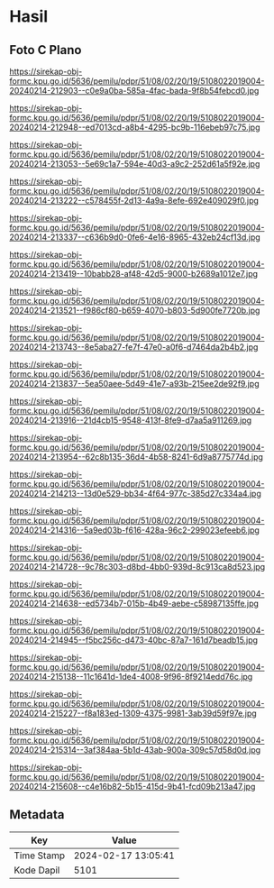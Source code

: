 # Hasil

## Foto C Plano

https://sirekap-obj-formc.kpu.go.id/5636/pemilu/pdpr/51/08/02/20/19/5108022019004-20240214-212903--c0e9a0ba-585a-4fac-bada-9f8b54febcd0.jpg

https://sirekap-obj-formc.kpu.go.id/5636/pemilu/pdpr/51/08/02/20/19/5108022019004-20240214-212948--ed7013cd-a8b4-4295-bc9b-116ebeb97c75.jpg

https://sirekap-obj-formc.kpu.go.id/5636/pemilu/pdpr/51/08/02/20/19/5108022019004-20240214-213053--5e69c1a7-594e-40d3-a9c2-252d61a5f92e.jpg

https://sirekap-obj-formc.kpu.go.id/5636/pemilu/pdpr/51/08/02/20/19/5108022019004-20240214-213222--c578455f-2d13-4a9a-8efe-692e409029f0.jpg

https://sirekap-obj-formc.kpu.go.id/5636/pemilu/pdpr/51/08/02/20/19/5108022019004-20240214-213337--c636b9d0-0fe6-4e16-8965-432eb24cf13d.jpg

https://sirekap-obj-formc.kpu.go.id/5636/pemilu/pdpr/51/08/02/20/19/5108022019004-20240214-213419--10babb28-af48-42d5-9000-b2689a1012e7.jpg

https://sirekap-obj-formc.kpu.go.id/5636/pemilu/pdpr/51/08/02/20/19/5108022019004-20240214-213521--f986cf80-b659-4070-b803-5d900fe7720b.jpg

https://sirekap-obj-formc.kpu.go.id/5636/pemilu/pdpr/51/08/02/20/19/5108022019004-20240214-213743--8e5aba27-fe7f-47e0-a0f6-d7464da2b4b2.jpg

https://sirekap-obj-formc.kpu.go.id/5636/pemilu/pdpr/51/08/02/20/19/5108022019004-20240214-213837--5ea50aee-5d49-41e7-a93b-215ee2de92f9.jpg

https://sirekap-obj-formc.kpu.go.id/5636/pemilu/pdpr/51/08/02/20/19/5108022019004-20240214-213916--21d4cb15-9548-413f-8fe9-d7aa5a911269.jpg

https://sirekap-obj-formc.kpu.go.id/5636/pemilu/pdpr/51/08/02/20/19/5108022019004-20240214-213954--62c8b135-36d4-4b58-8241-6d9a8775774d.jpg

https://sirekap-obj-formc.kpu.go.id/5636/pemilu/pdpr/51/08/02/20/19/5108022019004-20240214-214213--13d0e529-bb34-4f64-977c-385d27c334a4.jpg

https://sirekap-obj-formc.kpu.go.id/5636/pemilu/pdpr/51/08/02/20/19/5108022019004-20240214-214316--5a9ed03b-f616-428a-96c2-299023efeeb6.jpg

https://sirekap-obj-formc.kpu.go.id/5636/pemilu/pdpr/51/08/02/20/19/5108022019004-20240214-214728--9c78c303-d8bd-4bb0-939d-8c913ca8d523.jpg

https://sirekap-obj-formc.kpu.go.id/5636/pemilu/pdpr/51/08/02/20/19/5108022019004-20240214-214638--ed5734b7-015b-4b49-aebe-c58987135ffe.jpg

https://sirekap-obj-formc.kpu.go.id/5636/pemilu/pdpr/51/08/02/20/19/5108022019004-20240214-214945--f5bc256c-d473-40bc-87a7-161d7beadb15.jpg

https://sirekap-obj-formc.kpu.go.id/5636/pemilu/pdpr/51/08/02/20/19/5108022019004-20240214-215138--11c1641d-1de4-4008-9f96-8f9214edd76c.jpg

https://sirekap-obj-formc.kpu.go.id/5636/pemilu/pdpr/51/08/02/20/19/5108022019004-20240214-215227--f8a183ed-1309-4375-9981-3ab39d59f97e.jpg

https://sirekap-obj-formc.kpu.go.id/5636/pemilu/pdpr/51/08/02/20/19/5108022019004-20240214-215314--3af384aa-5b1d-43ab-900a-309c57d58d0d.jpg

https://sirekap-obj-formc.kpu.go.id/5636/pemilu/pdpr/51/08/02/20/19/5108022019004-20240214-215608--c4e16b82-5b15-415d-9b41-fcd09b213a47.jpg


## Metadata

| Key        | Value               |
| ---------- | ------------------- |
| Time Stamp | 2024-02-17 13:05:41 |
| Kode Dapil | 5101                |



